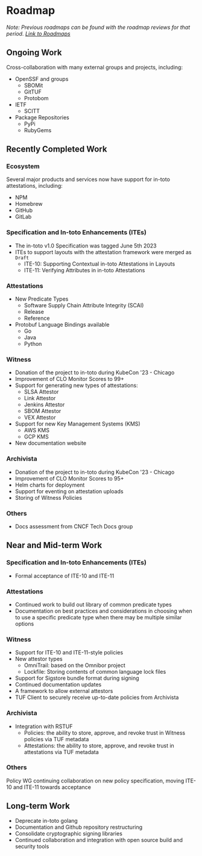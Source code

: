 # Roadmap

_Note: Previous roadmaps can be found with the roadmap reviews for that period.
[Link to Roadmaps](/roadmap-reviews/)_

## Ongoing Work

Cross-collaboration with many external groups and projects, including:

- OpenSSF and  groups
  - SBOMit
  - GitTUF
  - Protobom
- IETF
  - SCITT
- Package Repositories
  - PyPi
  - RubyGems

## Recently Completed Work

### Ecosystem

Several major products and services now have support for in-toto attestations, including:

- NPM
- Homebrew
- GitHub
- GitLab

### Specification and In-toto Enhancements (ITEs)

- The in-toto v1.0 Specification was tagged June 5th 2023
- ITEs to support layouts with the attestation framework were merged as `Draft`
  - ITE-10: Supporting Contextual in-toto Attestations in Layouts
  - ITE-11: Verifying Attributes in in-toto Attestations

### Attestations

- New Predicate Types
  - Software Supply Chain Attribute Integrity (SCAI)
  - Release
  - Reference
- Protobuf Language Bindings available
  - Go
  - Java
  - Python

### Witness

- Donation of the project to in-toto during KubeCon '23 - Chicago
- Improvement of CLO Monitor Scores to 99+
- Support for generating new types of attestations:
  - SLSA Attestor
  - Link Attestor
  - Jenkins Attestor
  - SBOM Attestor
  - VEX Attestor
- Support for new Key Management Systems (KMS)
  - AWS KMS
  - GCP KMS
- New documentation website

### Archivista

- Donation of the project to in-toto during KubeCon '23 - Chicago
- Improvement of CLO Monitor Scores to 95+
- Helm charts for deployment
- Support for eventing on attestation uploads
- Storing of Witness Policies

### Others

- Docs assessment from CNCF Tech Docs group

## Near and Mid-term Work

### Specification and In-toto Enhancements (ITEs)

- Formal acceptance of ITE-10 and ITE-11

### Attestations

- Continued work to build out library of common predicate types
- Documentation on best practices and considerations in choosing when to use a specific predicate type when there may be multiple similar options

### Witness

- Support for ITE-10 and ITE-11-style policies
- New attestor types
  - OmniTrail: based on the Omnibor project
  - Lockfile: Storing contents of common language lock files
- Support for Sigstore bundle format during signing
- Continued documentation updates
- A framework to allow external attestors
- TUF Client to securely receive up-to-date policies from Archivista

### Archivista

- Integration with RSTUF
  - Policies: the ability to store, approve, and revoke trust in Witness policies via TUF metadata
  - Attestations: the ability to store, approve, and revoke trust in attestations via TUF metadata

### Others

Policy WG continuing collaboration on new policy specification, moving ITE-10 and ITE-11 towards acceptance

## Long-term Work

- Deprecate in-toto golang
- Documentation and Github repository restructuring
- Consolidate cryptographic signing libraries
- Continued collaboration and integration with open source build and security tools

